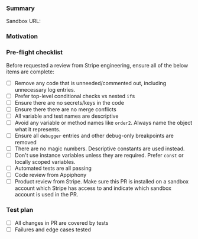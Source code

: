 <!--
# Title Suggestions

- If this branch is in-progress, start the title with [wip].
- Reference the Github Issue ID if it exists
- Provide a short descriptive title to help the reviewer understand the PR context

For example:
[wip] #121: Support SalesForce Contact to Stripe Customer in the data mapper

# General PR Guidelines

- Keep PRs focused and incremental
  - Avoid grouping uncoupled changes into a single PR
  - CircleCI changes must be isolated to an individual PR
- Do not check in developer specific configuration files (eg. sdfx-config.json / DS_Store files)
- Rebase with `git rebase main` before submitting PRs for review
  - Ensure you're not accidentally overriding changes or deleting files in main.
-->

### Summary

<!-- What does the code do? What have you changed? -->

Sandbox URL: <!-- include link to salesforce sandbox account with this PR -->

### Motivation

<!-- Why are you making this change? Link to GitHub issue(s) if they exist  -->

### Pre-flight checklist

Before requested a review from Stripe engineering, ensure all of the below items are complete:

- [ ] Remove any code that is unneeded/commented out, including unnecessary log entries.
- [ ] Prefer top-level conditional checks vs nested `if`s
- [ ] Ensure there are no secrets/keys in the code
- [ ] Ensure there there are no merge conflicts
- [ ] All variable and test names are descriptive
- [ ] Avoid any variable or method names like `order2`. Always name the object what it represents.
- [ ] Ensure all `debugger` entries and other debug-only breakpoints are removed
- [ ] There are no magic numbers. Descriptive constants are used instead.
- [ ] Don't use instance variables unless they are required. Prefer `const` or locally scoped variables.
- [ ] Automated tests are all passing
- [ ] Code review from Appiphony
- [ ] Product review from Stripe. Make sure this PR is installed on a sandbox account which Stripe has access to and indicate which sandbox account is used in the PR.

### Test plan

<!-- How did you test this change? What were you unable to test?  -->

- [ ] All changes in PR are covered by tests
- [ ] Failures and edge cases tested
